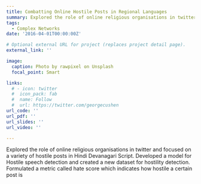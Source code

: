 ```yaml
---
title: Combatting Online Hostile Posts in Regional Languages 
summary: Explored the role of online religious organisations in twitter 
tags:
  - Complex Networks
date: '2016-04-01T00:00:00Z'

# Optional external URL for project (replaces project detail page).
external_link: ''

image:
  caption: Photo by rawpixel on Unsplash
  focal_point: Smart

links:
  # - icon: twitter
  #  icon_pack: fab
  #  name: Follow
  #  url: https://twitter.com/georgecushen
url_code: ''
url_pdf: ''
url_slides: ''
url_video: ''

---
```






Explored the role of online religious organisations in twitter and focused on a variety of hostile posts in Hindi Devanagari Script. Developed a model for Hostile speech detection and created a new dataset for hostility detection. Formulated a metric called hate score which indicates how hostile a certain post is

